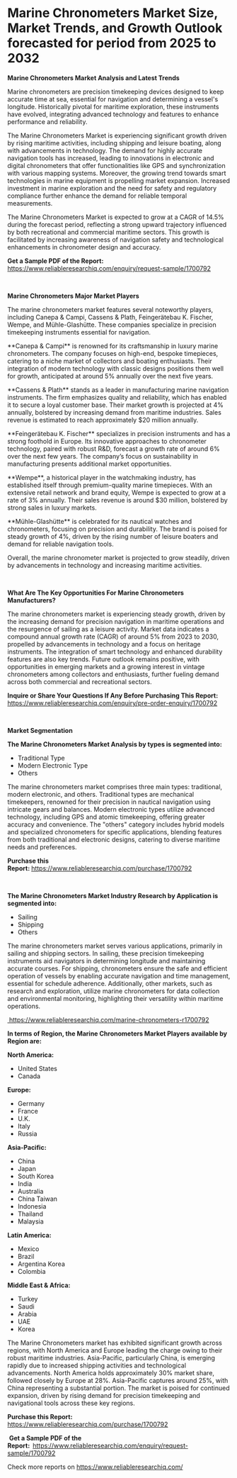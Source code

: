 <p><h1>Marine Chronometers Market Size, Market Trends, and Growth Outlook forecasted for period from 2025 to 2032</h1></p><p><strong>Marine Chronometers Market Analysis and Latest Trends</strong></p>
<p><p>Marine chronometers are precision timekeeping devices designed to keep accurate time at sea, essential for navigation and determining a vessel's longitude. Historically pivotal for maritime exploration, these instruments have evolved, integrating advanced technology and features to enhance performance and reliability. </p><p>The Marine Chronometers Market is experiencing significant growth driven by rising maritime activities, including shipping and leisure boating, along with advancements in technology. The demand for highly accurate navigation tools has increased, leading to innovations in electronic and digital chronometers that offer functionalities like GPS and synchronization with various mapping systems. Moreover, the growing trend towards smart technologies in marine equipment is propelling market expansion. Increased investment in marine exploration and the need for safety and regulatory compliance further enhance the demand for reliable temporal measurements. </p><p>The Marine Chronometers Market is expected to grow at a CAGR of 14.5% during the forecast period, reflecting a strong upward trajectory influenced by both recreational and commercial maritime sectors. This growth is facilitated by increasing awareness of navigation safety and technological enhancements in chronometer design and accuracy.</p></p>
<p><strong>Get a Sample PDF of the Report:&nbsp;</strong> <a href="https://www.reliableresearchiq.com/enquiry/request-sample/1700792?utm_campaign=3570&utm_medium=2&utm_source=Github&utm_content=ia&utm_term=27032025&utm_id=marine-chronometers">https://www.reliableresearchiq.com/enquiry/request-sample/1700792</a></p>
<p>&nbsp;</p>
<p><strong>Marine Chronometers Major Market Players</strong></p>
<p><p>The marine chronometers market features several noteworthy players, including Canepa & Campi, Cassens & Plath, Feingerätebau K. Fischer, Wempe, and Mühle-Glashütte. These companies specialize in precision timekeeping instruments essential for navigation.</p><p>**Canepa & Campi** is renowned for its craftsmanship in luxury marine chronometers. The company focuses on high-end, bespoke timepieces, catering to a niche market of collectors and boating enthusiasts. Their integration of modern technology with classic designs positions them well for growth, anticipated at around 5% annually over the next five years.</p><p>**Cassens & Plath** stands as a leader in manufacturing marine navigation instruments. The firm emphasizes quality and reliability, which has enabled it to secure a loyal customer base. Their market growth is projected at 4% annually, bolstered by increasing demand from maritime industries. Sales revenue is estimated to reach approximately $20 million annually.</p><p>**Feingerätebau K. Fischer** specializes in precision instruments and has a strong foothold in Europe. Its innovative approaches to chronometer technology, paired with robust R&D, forecast a growth rate of around 6% over the next few years. The company’s focus on sustainability in manufacturing presents additional market opportunities.</p><p>**Wempe**, a historical player in the watchmaking industry, has established itself through premium-quality marine timepieces. With an extensive retail network and brand equity, Wempe is expected to grow at a rate of 3% annually. Their sales revenue is around $30 million, bolstered by strong sales in luxury markets.</p><p>**Mühle-Glashütte** is celebrated for its nautical watches and chronometers, focusing on precision and durability. The brand is poised for steady growth of 4%, driven by the rising number of leisure boaters and demand for reliable navigation tools.</p><p>Overall, the marine chronometer market is projected to grow steadily, driven by advancements in technology and increasing maritime activities.</p></p>
<p>&nbsp;</p>
<p><strong>What Are The Key Opportunities For Marine Chronometers Manufacturers?</strong></p>
<p><p>The marine chronometers market is experiencing steady growth, driven by the increasing demand for precision navigation in maritime operations and the resurgence of sailing as a leisure activity. Market data indicates a compound annual growth rate (CAGR) of around 5% from 2023 to 2030, propelled by advancements in technology and a focus on heritage instruments. The integration of smart technology and enhanced durability features are also key trends. Future outlook remains positive, with opportunities in emerging markets and a growing interest in vintage chronometers among collectors and enthusiasts, further fueling demand across both commercial and recreational sectors.</p></p>
<p><strong>Inquire or Share Your Questions If Any Before Purchasing This Report:</strong> <a href="https://www.reliableresearchiq.com/enquiry/pre-order-enquiry/1700792?utm_campaign=3570&utm_medium=2&utm_source=Github&utm_content=ia&utm_term=27032025&utm_id=marine-chronometers">https://www.reliableresearchiq.com/enquiry/pre-order-enquiry/1700792</a></p>
<p>&nbsp;</p>
<p><strong>Market Segmentation</strong></p>
<p><strong>The Marine Chronometers Market Analysis by types is segmented into:</strong></p>
<p><ul><li>Traditional Type</li><li>Modern Electronic Type</li><li>Others</li></ul></p>
<p><p>The marine chronometers market comprises three main types: traditional, modern electronic, and others. Traditional types are mechanical timekeepers, renowned for their precision in nautical navigation using intricate gears and balances. Modern electronic types utilize advanced technology, including GPS and atomic timekeeping, offering greater accuracy and convenience. The "others" category includes hybrid models and specialized chronometers for specific applications, blending features from both traditional and electronic designs, catering to diverse maritime needs and preferences.</p></p>
<p><strong>Purchase this Report:&nbsp;</strong><a href="https://www.reliableresearchiq.com/purchase/1700792?utm_campaign=3570&utm_medium=2&utm_source=Github&utm_content=ia&utm_term=27032025&utm_id=marine-chronometers">https://www.reliableresearchiq.com/purchase/1700792</a></p>
<p>&nbsp;</p>
<p><strong>The Marine Chronometers Market Industry Research by Application is segmented into:</strong></p>
<p><ul><li>Sailing</li><li>Shipping</li><li>Others</li></ul></p>
<p><p>The marine chronometers market serves various applications, primarily in sailing and shipping sectors. In sailing, these precision timekeeping instruments aid navigators in determining longitude and maintaining accurate courses. For shipping, chronometers ensure the safe and efficient operation of vessels by enabling accurate navigation and time management, essential for schedule adherence. Additionally, other markets, such as research and exploration, utilize marine chronometers for data collection and environmental monitoring, highlighting their versatility within maritime operations.</p></p>
<p><a href="https://www.reliableresearchiq.com/marine-chronometers-r1700792?utm_campaign=3570&utm_medium=2&utm_source=Github&utm_content=ia&utm_term=27032025&utm_id=marine-chronometers">&nbsp;https://www.reliableresearchiq.com/marine-chronometers-r1700792</a></p>
<p><strong>In terms of Region, the Marine Chronometers Market Players available by Region are:</strong></p>
<p>
    <p> <strong> North America: </strong>
        <ul>
            <li>United States</li>
            <li>Canada</li>
        </ul>
        </p> 
    <p> <strong> Europe: </strong>
        <ul>
            <li>Germany</li>
            <li>France</li>
            <li>U.K.</li>
            <li>Italy</li>
            <li>Russia</li>
        </ul>
        </p> 
    <p> <strong> Asia-Pacific: </strong>
        <ul>
            <li>China</li>
            <li>Japan</li>
            <li>South Korea</li>
            <li>India</li>
            <li>Australia</li>
            <li>China Taiwan</li>
            <li>Indonesia</li>
            <li>Thailand</li>
            <li>Malaysia</li>
        </ul>
        </p> 
    <p> <strong> Latin America: </strong>
        <ul>
            <li>Mexico</li>
            <li>Brazil</li>
            <li>Argentina Korea</li>
            <li>Colombia</li>
        </ul>
        </p> 
    <p> <strong> Middle East & Africa: </strong>
        <ul>
            <li>Turkey</li>
            <li>Saudi</li>
            <li>Arabia</li>
            <li>UAE</li>
            <li>Korea</li>
        </ul>
    </p>
    </p>
<p><p>The Marine Chronometers market has exhibited significant growth across regions, with North America and Europe leading the charge owing to their robust maritime industries. Asia-Pacific, particularly China, is emerging rapidly due to increased shipping activities and technological advancements. North America holds approximately 30% market share, followed closely by Europe at 28%. Asia-Pacific captures around 25%, with China representing a substantial portion. The market is poised for continued expansion, driven by rising demand for precision timekeeping and navigational tools across these key regions.</p></p>
<p><strong>Purchase this Report: </strong><a href="https://www.reliableresearchiq.com/purchase/1700792?utm_campaign=3570&utm_medium=2&utm_source=Github&utm_content=ia&utm_term=27032025&utm_id=marine-chronometers">https://www.reliableresearchiq.com/purchase/1700792</a></p>
<p>&nbsp;<strong>Get a Sample PDF of the Report:&nbsp;&nbsp;</strong><a href="https://www.reliableresearchiq.com/enquiry/request-sample/1700792?utm_campaign=3570&utm_medium=2&utm_source=Github&utm_content=ia&utm_term=27032025&utm_id=marine-chronometers">https://www.reliableresearchiq.com/enquiry/request-sample/1700792</a></p>
<p><strong></strong></p>
<p>Check more reports on <a href="https://www.reliableresearchiq.com/?utm_campaign=3570&utm_medium=2&utm_source=Github&utm_content=ia&utm_term=27032025&utm_id=marine-chronometers">https://www.reliableresearchiq.com/</a></p>
